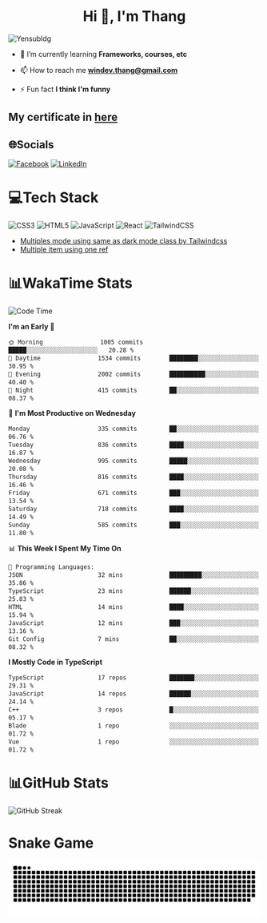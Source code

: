 <h1 align="center">Hi 👋, I'm Thang</h1>

![Yensubldg](https://readme-typing-svg.demolab.com?font=Fira+Code&weight=600&pause=1000&color=F5F5F2&center=true&vCenter=true&width=435&lines=Trying+to+be+a+Software+Engineering)

<!--
![](https://komarev.com/ghpvc/?username=yensubldg&label=Visitors+Count&color=brightgreen) -->

- 🌱 I’m currently learning **Frameworks, courses, etc**

- 📫 How to reach me **<windev.thang@gmail.com>**

- ⚡ Fun fact **I think I'm funny**

## My certificate in [here](./MY_CERTIFICATE.md)

## 🌐Socials

[![Facebook](https://img.shields.io/badge/Facebook-%231877F2.svg?logo=Facebook&logoColor=white)](https://facebook.com/yensubldg) [![LinkedIn](https://img.shields.io/badge/LinkedIn-%230077B5.svg?logo=linkedin&logoColor=white)](https://linkedin.com/in/yensubldg)

# 💻Tech Stack

![CSS3](https://img.shields.io/badge/css3-%231572B6.svg?style=for-the-badge&logo=css3&logoColor=white) ![HTML5](https://img.shields.io/badge/html5-%23E34F26.svg?style=for-the-badge&logo=html5&logoColor=white) ![JavaScript](https://img.shields.io/badge/javascript-%23323330.svg?style=for-the-badge&logo=javascript&logoColor=%23F7DF1E) ![React](https://img.shields.io/badge/react-%2320232a.svg?style=for-the-badge&logo=react&logoColor=%2361DAFB) ![TailwindCSS](https://img.shields.io/badge/tailwindcss-%2338B2AC.svg?style=for-the-badge&logo=tailwind-css&logoColor=white)

<!-- BLOG-POST-LIST:START -->
- [Multiples mode using same as dark mode class by Tailwindcss](https://dev.to/yensubldg/multiples-mode-using-same-as-dark-mode-class-by-tailwindcss-56p4)
- [Multiple item using one ref](https://dev.to/yensubldg/multiple-item-using-one-ref-1288)
<!-- BLOG-POST-LIST:END -->

# 📊WakaTime Stats

<!--START_SECTION:waka-->
![Code Time](http://img.shields.io/badge/Code%20Time-3%2C064%20hrs%2035%20mins-blue)

**I'm an Early 🐤** 

```text
🌞 Morning                1005 commits        █████░░░░░░░░░░░░░░░░░░░░   20.28 % 
🌆 Daytime                1534 commits        ████████░░░░░░░░░░░░░░░░░   30.95 % 
🌃 Evening                2002 commits        ██████████░░░░░░░░░░░░░░░   40.40 % 
🌙 Night                  415 commits         ██░░░░░░░░░░░░░░░░░░░░░░░   08.37 % 
```
📅 **I'm Most Productive on Wednesday** 

```text
Monday                   335 commits         ██░░░░░░░░░░░░░░░░░░░░░░░   06.76 % 
Tuesday                  836 commits         ████░░░░░░░░░░░░░░░░░░░░░   16.87 % 
Wednesday                995 commits         █████░░░░░░░░░░░░░░░░░░░░   20.08 % 
Thursday                 816 commits         ████░░░░░░░░░░░░░░░░░░░░░   16.46 % 
Friday                   671 commits         ███░░░░░░░░░░░░░░░░░░░░░░   13.54 % 
Saturday                 718 commits         ████░░░░░░░░░░░░░░░░░░░░░   14.49 % 
Sunday                   585 commits         ███░░░░░░░░░░░░░░░░░░░░░░   11.80 % 
```


📊 **This Week I Spent My Time On** 

```text
💬 Programming Languages: 
JSON                     32 mins             █████████░░░░░░░░░░░░░░░░   35.86 % 
TypeScript               23 mins             ██████░░░░░░░░░░░░░░░░░░░   25.83 % 
HTML                     14 mins             ████░░░░░░░░░░░░░░░░░░░░░   15.94 % 
JavaScript               12 mins             ███░░░░░░░░░░░░░░░░░░░░░░   13.16 % 
Git Config               7 mins              ██░░░░░░░░░░░░░░░░░░░░░░░   08.32 % 
```

**I Mostly Code in TypeScript** 

```text
TypeScript               17 repos            ███████░░░░░░░░░░░░░░░░░░   29.31 % 
JavaScript               14 repos            ██████░░░░░░░░░░░░░░░░░░░   24.14 % 
C++                      3 repos             █░░░░░░░░░░░░░░░░░░░░░░░░   05.17 % 
Blade                    1 repo              ░░░░░░░░░░░░░░░░░░░░░░░░░   01.72 % 
Vue                      1 repo              ░░░░░░░░░░░░░░░░░░░░░░░░░   01.72 % 
```




<!--END_SECTION:waka-->

# 📊GitHub Stats

![GitHub Streak](https://streak-stats.demolab.com?user=yensubldg&theme=tokyonight&border_radius=8)

# Snake Game

![Snake eating my contribution graph](./github-contribution-grid-snake.svg)
